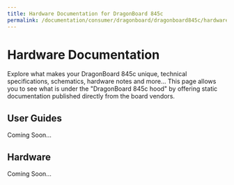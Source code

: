 ```yaml
---
title: Hardware Documentation for DragonBoard 845c
permalink: /documentation/consumer/dragonboard/dragonboard845c/hardware-docs/
---
```

# Hardware Documentation

Explore what makes your DragonBoard 845c unique, technical specifications, schematics, hardware notes and more... This page allows you to see what is under the "DragonBoard 845c hood" by offering static documentation published directly from the board vendors.

## User Guides

Coming Soon...

## Hardware

Coming Soon...
